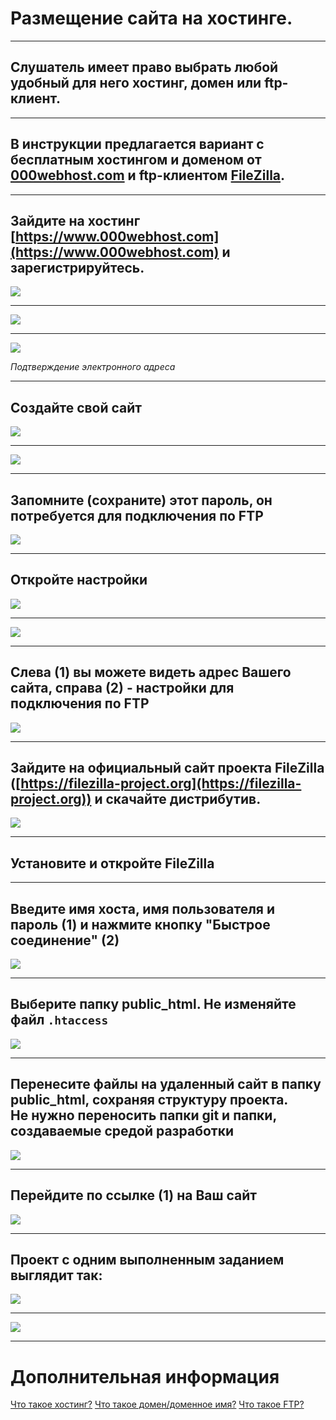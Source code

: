 # Размещение сайта на хостинге.

---

## Слушатель имеет право выбрать любой удобный для него хостинг, домен или ftp-клиент.

---

## В инструкции предлагается вариант с бесплатным хостингом и доменом от [000webhost.com](https://www.000webhost.com) и ftp-клиентом [FileZilla](https://filezilla-project.org).

---

## Зайдите на хостинг [https://www.000webhost.com](https://www.000webhost.com) и зарегистрируйтесь.
![](_img/01.png)

---

![](_img/02.png)

---

![](_img/03.png)

*Подтверждение электронного адреса*

---

## Создайте свой сайт
![](_img/04.png)

---

![](_img/05.png)

---

## Запомните (сохраните) этот пароль, он потребуется для подключения по FTP
![](_img/06.png)

---

## Откройте настройки
![](_img/07.png)

---

![](_img/08.png)

---

## Слева (1) вы можете видеть адрес Вашего сайта, справа (2) - настройки для подключения по FTP
![](_img/09.png)

---

## Зайдите на официальный сайт проекта FileZilla ([https://filezilla-project.org](https://filezilla-project.org)) и скачайте дистрибутив.
![](_img/10.png)

---

## Установите и откройте FileZilla

---

## Введите имя хоста, имя пользователя и пароль (1) и нажмите кнопку "Быстрое соединение" (2)
![](_img/11.png)

---

## Выберите папку public_html. Не изменяйте файл `.htaccess`
![](_img/12.png)

---

## Перенесите файлы на удаленный сайт в папку public_html, сохраняя структуру проекта. <br> Не нужно переносить папки git и папки, создаваемые средой разработки
![](_img/13.png)

---

## Перейдите по ссылке (1) на Ваш сайт
![](_img/14.png)

---

## Проект с одним выполненным заданием выглядит так:
![](_img/15.png)

---

![](_img/16.jpg)

---

# Дополнительная информация

[Что такое хостинг?](https://ru.wikipedia.org/wiki/Хостинг)
[Что такое домен/доменное имя?](https://ru.wikipedia.org/wiki/Доменное_имя)
[Что такое FTP?](https://ru.wikipedia.org/wiki/FTP)
